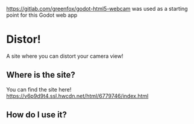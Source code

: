 https://gitlab.com/greenfox/godot-html5-webcam was used as a starting point for this Godot web app
# Distor!
A site where you can distort your camera view!

## Where is the site?
You can find the site here! https://v6p9d9t4.ssl.hwcdn.net/html/6779746/index.html

## How do I use it?


